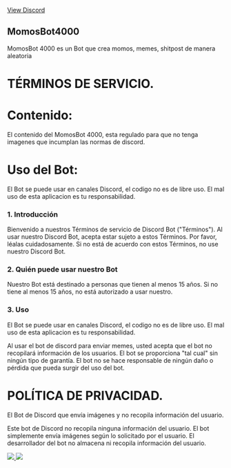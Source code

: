 <a href="" class="btn">View Discord</a>

## MomosBot4000
MomosBot 4000 es un Bot que crea momos, memes, shitpost de manera aleatoria

# TÉRMINOS DE SERVICIO.
# Contenido:
El contenido del MomosBot 4000, esta regulado para que no tenga imagenes que incumplan las normas de discord.
# Uso del Bot:
El Bot se puede usar en canales Discord, el codigo no es de libre uso. El mal uso de esta aplicacion es tu responsabilidad.


### 1. Introducción

Bienvenido a nuestros Términos de servicio de Discord Bot ("Términos"). Al usar nuestro Discord Bot, acepta estar sujeto a estos Términos. Por favor, léalas cuidadosamente. Si no está de acuerdo con estos Términos, no use nuestro Discord Bot.

### 2. Quién puede usar nuestro Bot

Nuestro Bot está destinado a personas que tienen al menos 15 años. Si no tiene al menos 15 años, no está autorizado a usar nuestro.

### 3. Uso

El Bot se puede usar en canales Discord, el codigo no es de libre uso. El mal uso de esta aplicacion es tu responsabilidad.

Al usar el bot de discord para enviar memes, usted acepta que el bot no recopilará información de los usuarios. El bot se proporciona "tal cual" sin ningún tipo de garantía. El bot no se hace responsable de ningún daño o pérdida que pueda surgir del uso del bot.



# POLÍTICA DE PRIVACIDAD.
El Bot de Discord que envía imágenes y no recopila información del usuario.

Este bot de Discord no recopila ninguna información del usuario. El bot simplemente envía imágenes según lo solicitado por el usuario. El desarrollador del bot no almacena ni recopila información del usuario.

<a href="https://top.gg/bot/930529820310372372">
  <img src="https://top.gg/api/widget/servers/930529820310372372.svg">
</a>

<a href="https://top.gg/bot/930529820310372372">
  <img src="https://top.gg/api/widget/930529820310372372.svg">
</a>
